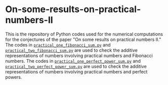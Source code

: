 # On-some-results-on-practical-numbers-II

This is the repository of Python codes used for the numerical computations for the conjectures of the paper "On some results on practical numbers II." The codes in [`practical_one_fibonacci_sum.py`](../main/practical_one_fibonacci_sum.py) and [`practical_two_fibonacci_sum.py`](../main/practical_two_fibonacci_sum.py) are used to check the additive representations of numbers involving practical numbers and Fibonacci numbers. The codes in [`practical_one_perfect_power_sum.py`](../main/practical_one_perfect_power_sum.py) and [`practical_two_perfect_power_sum.py`](../main/practical_two_perfect_power_sum.py) are used to check the additive representations of numbers involving practical numbers and perfect powers.
